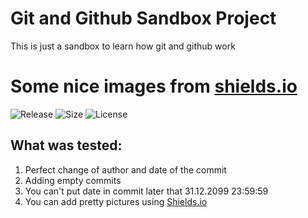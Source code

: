 # Git and Github Sandbox Project
This is just a sandbox to learn how git and github work

# Some nice images from [shields.io](https://shields.io)
![Release](https://img.shields.io/github/release/CrafterKolyan/sandbox.svg)
![Size](https://img.shields.io/github/repo-size/CrafterKolyan/sandbox.svg)
![License](https://img.shields.io/github/license/CrafterKolyan/sandbox.svg)

## What was tested:
1. Perfect change of author and date of the commit
2. Adding empty commits
3. You can't put date in commit later that 31.12.2099 23:59:59
4. You can add pretty pictures using [Shields.io](https://shields.io)
